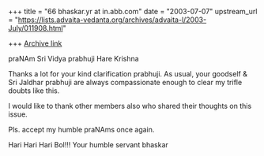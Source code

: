 +++
title = "66 bhaskar.yr at in.abb.com"
date = "2003-07-07"
upstream_url = "https://lists.advaita-vedanta.org/archives/advaita-l/2003-July/011908.html"

+++
[Archive link](https://lists.advaita-vedanta.org/archives/advaita-l/2003-July/011908.html)


praNAm Sri Vidya prabhuji
Hare Krishna

Thanks a lot for your kind clarification prabhuji.  As usual, your goodself
& Sri Jaldhar prabhuji  are always compassionate  enough to clear my trifle
doubts like this.

I would like to thank other members also who shared their thoughts on this
issue.

Pls. accept my humble praNAms once again.

Hari Hari Hari Bol!!!
Your humble servant
bhaskar


